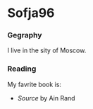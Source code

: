 # Sofja96

### Gegraphy

I live in the sity of Moscow.

### Reading
 My favrite book is: 
 - *Source* by Ain Rand
